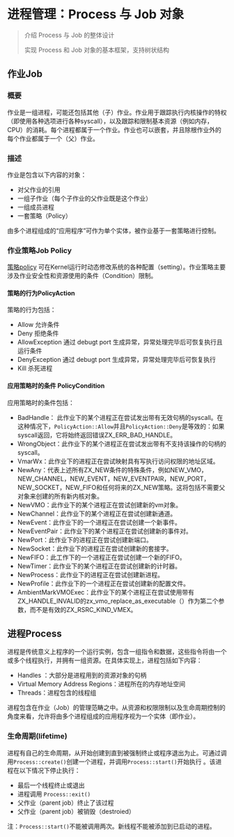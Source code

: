 # 进程管理：Process 与 Job 对象



> 介绍 Process 与 Job 的整体设计
>
> 实现 Process 和 Job 对象的基本框架，支持树状结构
>

## 作业Job
### 概要
作业是一组进程，可能还包括其他（子）作业。作业用于跟踪执行内核操作的特权（即使用各种选项进行各种syscall），以及跟踪和限制基本资源（例如内存，CPU）的消耗。每个进程都属于一个作业。作业也可以嵌套，并且除根作业外的每个作业都属于一个（父）作业。
### 描述

作业是包含以下内容的对象：

- 对父作业的引用
- 一组子作业（每个子作业的父作业既是这个作业）
- 一组成员进程
- 一套策略（Policy）

由多个进程组成的“应用程序”可作为单个实体，被作业基于一套策略进行控制。

### 作业策略Job Policy 

[策略policy](https://fuchsia.dev/fuchsia-src/concepts/settings/policy/policy_concepts?hl=en) 可在Kernel运行时动态修改系统的各种配置（setting）。作业策略主要涉及作业安全性和资源使用的条件（Condition）限制。

#### 策略的行为PolicyAction

策略的行为包括：

- Allow 允许条件
- Deny 拒绝条件
- AllowException 通过 debugt port 生成异常，异常处理完毕后可恢复执行且运行条件
- DenyException 通过 debugt port 生成异常，异常处理完毕后可恢复执行
- Kill 杀死进程

#### 应用策略时的条件 PolicyCondition

应用策略时的条件包括：

- BadHandle： 此作业下的某个进程正在尝试发出带有无效句柄的syscall。在这种情况下，`PolicyAction::Allow`并且`PolicyAction::Deny`是等效的：如果syscall返回，它将始终返回错误ZX_ERR_BAD_HANDLE。
- WrongObject：此作业下的某个进程正在尝试发出带有不支持该操作的句柄的syscall。
- VmarWx：此作业下的进程正在尝试映射具有写执行访问权限的地址区域。
- NewAny：代表上述所有ZX_NEW条件的特殊条件，例如NEW_VMO，NEW_CHANNEL，NEW_EVENT，NEW_EVENTPAIR，NEW_PORT，NEW_SOCKET，NEW_FIFO和任何将来的ZX_NEW策略。这将包括不需要父对象来创建的所有新内核对象。
- NewVMO：此作业下的某个进程正在尝试创建新的vm对象。
- NewChannel：此作业下的某个进程正在尝试创建新通道。
- NewEvent：此作业下的一个进程正在尝试创建一个新事件。
- NewEventPair：此作业下的某个进程正在尝试创建新的事件对。
- NewPort：此作业下的进程正在尝试创建新端口。
- NewSocket：此作业下的进程正在尝试创建新的套接字。
- NewFIFO：此工作下的一个进程正在尝试创建一个新的FIFO。
- NewTimer：此作业下的某个进程正在尝试创建新的计时器。
- NewProcess：此作业下的进程正在尝试创建新进程。
- NewProfile：此作业下的一个进程正在尝试创建新的配置文件。
- AmbientMarkVMOExec：此作业下的某个进程正在尝试使用带有ZX_HANDLE_INVALID的zx_vmo_replace_as_executable（）作为第二个参数，而不是有效的ZX_RSRC_KIND_VMEX。

## 进程Process

进程是传统意义上程序的一个运行实例，包含一组指令和数据，这些指令将由一个或多个线程执行，并拥有一组资源。在具体实现上，进程包括如下内容：

- Handles ：大部分是进程用到的资源对象的句柄
- Virtual Memory Address Regions：进程所在的内存地址空间
- Threads：进程包含的线程组



进程包含在作业（Job）的管理范畴之中。从资源和权限限制以及生命周期控制的角度来看，允许将由多个进程组成的应用程序视为一个实体（即作业）。

### 生命周期(lifetime)
进程有自己的生命周期，从开始创建到直到被强制终止或程序退出为止。可通过调用`Process::create()`创建一个进程，并调用`Process::start()`开始执行 。该进程在以下情况下停止执行：

- 最后一个线程终止或退出
- 进程调用 `Process::exit()`
- 父作业（parent job）终止了该过程
- 父作业（parent job）被销毁（destroied）

注：`Process::start()`不能被调用两次。新线程不能被添加到已启动的进程。

